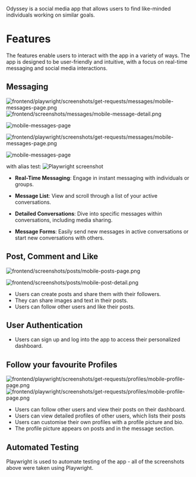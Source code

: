 
Odyssey is a social media app that allows users to find like-minded individuals working on similar goals.


# Features

The features enable users to interact with the app in a variety of ways. The app is designed to be user-friendly and intuitive, with a focus on real-time messaging and social media interactions.

## Messaging

![frontend/playwright/screenshots/get-requests/messages/mobile-messages-page.png](../frontend/playwright/screenshots/get-requests/messages/mobile-messages-page.png) ![frontend/screenshots/messages/mobile-message-detail.png](../frontend/playwright/screenshots/get-requests/messages/mobile-message-detail.png)


<img src="/frontend/playwright/screenshots/get-requests/messages/mobile-messages-page.png" alt="mobile-messages-page">

![frontend/playwright/screenshots/get-requests/messages/mobile-messages-page.png](../frontend/playwright/screenshots/get-requests/messages/mobile-messages-page.png)

![mobile-messages-page](/frontend/playwright/screenshots/get-requests/messages/mobile-messages-page.png)

with alias test:
![Playwright screenshot](/screenshots/get-requests/messages/mobile-messages-page.png)


- **Real-Time Messaging**: Engage in instant messaging with individuals or groups.

- **Message List**: View and scroll through a list of your active conversations.

- **Detailed Conversations**: Dive into specific messages within conversations, including media sharing.
- **Message Forms**: Easily send new messages in active conversations or start new conversations with others.

## Post, Comment and Like 

![frontend/screenshots/posts/mobile-posts-page.png](../frontend/playwright/screenshots/alerts/create-post/mobile-image-uploaded.png)

![frontend/screenshots/posts/mobile-post-detail.png](../frontend/playwright/screenshots/get-requests/landing-page/desktop-scrolled-to-4th-post.png)

- Users can create posts and share them with their followers.
- They can share images and text in their posts.
- Users can follow other users and like their posts.

## User Authentication

- Users can sign up and log into the app to access their personalized dashboard.

## Follow your favourite Profiles

![frontend/playwright/screenshots/get-requests/profiles/mobile-profile-page.png](../frontend/playwright/screenshots/get-requests/profiles/laptop-profile-141-page.png)
![frontend/playwright/screenshots/get-requests/profiles/mobile-profile-page.png](../frontend/playwright/screenshots/get-requests/profiles/mobile-profile-141-page.png)

- Users can follow other users and view their posts on their dashboard.
- Users can view detailed profiles of other users, which lists their posts
- Users can customise their own profiles with a profile picture and bio.
- The profile picture appears on posts and in the message section.




## Automated Testing

  Playwright is used to automate testing of the app - all of the screenshots above were taken using Playwright.